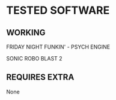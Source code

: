 # TESTED SOFTWARE

## WORKING

FRIDAY NIGHT FUNKIN' - PSYCH ENGINE

SONIC ROBO BLAST 2

## REQUIRES EXTRA

None
